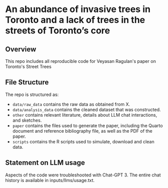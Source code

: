 # An abundance of invasive trees in Toronto and a lack of trees in the streets of Toronto’s core

## Overview

This repo includes all reproducible code for Veyasan Ragulan's paper on Toronto's Street Trees


## File Structure

The repo is structured as:

-   `data/raw_data` contains the raw data as obtained from X.
-   `data/analysis_data` contains the cleaned dataset that was constructed.
-   `other` contains relevant literature, details about LLM chat interactions, and sketches.
-   `paper` contains the files used to generate the paper, including the Quarto document and reference bibliography file, as well as the PDF of the paper. 
-   `scripts` contains the R scripts used to simulate, download and clean data.


## Statement on LLM usage

Aspects of the code were troubleshooted with Chat-GPT 3. The entire chat history is available in inputs/llms/usage.txt.
